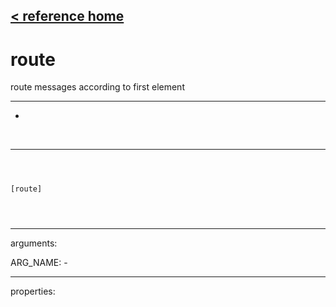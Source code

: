 [< reference home](ceammc_lib.html)
---

# route


route messages according to first element

---

-
<br>


---


```



[route]


            
```

---
arguments:

ARG_NAME: -<br>

---
properties:


